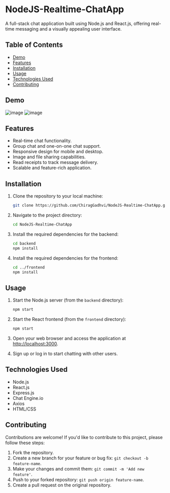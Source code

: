 # NodeJS-Realtime-ChatApp

A full-stack chat application built using Node.js and React.js, offering real-time messaging and a visually appealing user interface.

## Table of Contents

- [Demo](#demo)
- [Features](#features)
- [Installation](#installation)
- [Usage](#usage)
- [Technologies Used](#technologies-used)
- [Contributing](#contributing)

## Demo


![image](https://github.com/ChiragGadhvi/NodeJS-Realtime-ChatApp/assets/108175344/cbd76bbe-6cbb-4fa6-b53b-0396867e887a)
![image](https://github.com/ChiragGadhvi/NodeJS-Realtime-ChatApp/assets/108175344/159bc3a7-1eb9-4e18-b9b3-67321988b136)



## Features

- Real-time chat functionality.
- Group chat and one-on-one chat support.
- Responsive design for mobile and desktop.
- Image and file sharing capabilities.
- Read receipts to track message delivery.
- Scalable and feature-rich application.

## Installation

1. Clone the repository to your local machine:

   ```bash
   git clone https://github.com/ChiragGadhvi/NodeJS-Realtime-ChatApp.git
   ```

2. Navigate to the project directory:

   ```bash
   cd NodeJS-Realtime-ChatApp
   ```

3. Install the required dependencies for the backend:

   ```bash
   cd backend
   npm install
   ```

4. Install the required dependencies for the frontend:

   ```bash
   cd ../frontend
   npm install
   ```

## Usage

1. Start the Node.js server (from the `backend` directory):

   ```bash
   npm start
   ```

2. Start the React frontend (from the `frontend` directory):

   ```bash
   npm start
   ```

3. Open your web browser and access the application at [http://localhost:3000](http://localhost:3000).

4. Sign up or log in to start chatting with other users.

## Technologies Used

- Node.js
- React.js
- Express.js
- Chat Engine.io
- Axios
- HTML/CSS

## Contributing

Contributions are welcome! If you'd like to contribute to this project, please follow these steps:

1. Fork the repository.
2. Create a new branch for your feature or bug fix: `git checkout -b feature-name`.
3. Make your changes and commit them: `git commit -m 'Add new feature'`.
4. Push to your forked repository: `git push origin feature-name`.
5. Create a pull request on the original repository.

